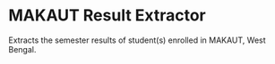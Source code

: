# MAKAUT Result Extractor
 Extracts the semester results of student(s) enrolled in MAKAUT, West Bengal.
